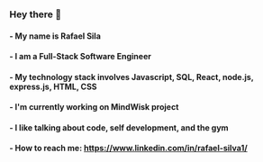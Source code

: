 ### Hey there 👋
#### - My name is Rafael Sila 
#### - I am a Full-Stack Software Engineer
#### - My technology stack involves Javascript, SQL, React, node.js, express.js, HTML, CSS
#### - I'm currently working on MindWisk project
#### - I like talking about code, self development, and the gym 
#### - How to reach me: https://www.linkedin.com/in/rafael-silva1/


<!--
**rsilva04/rsilva04** is a ✨ _special_ ✨ repository because its `README.md` (this file) appears on your GitHub profile.

Here are some ideas to get you started:

- 🔭 I’m currently working on ...
- 🌱 I’m currently learning ...
- 👯 I’m looking to collaborate on ...
- 🤔 I’m looking for help with ...
- 💬 Ask me about ...
- 📫 How to reach me: ...
- 😄 Pronouns: ...
- ⚡ Fun fact: ...
-->

